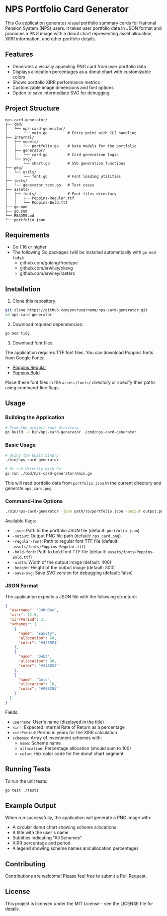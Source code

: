 # NPS Portfolio Card Generator

This Go application generates visual portfolio summary cards for National Pension System (NPS) users. It takes user portfolio data in JSON format and produces a PNG image with a donut chart representing asset allocation, XIRR information, and other portfolio details.

## Features

- Generates a visually appealing PNG card from user portfolio data
- Displays allocation percentages as a donut chart with customizable colors
- Shows portfolio XIRR performance metrics
- Customizable image dimensions and font options
- Option to save intermediate SVG for debugging

## Project Structure

```
nps-card-generator/
├── cmd/
│   └── nps-card-generator/
│       └── main.go         # Entry point with CLI handling
├── internal/
│   ├── models/
│   │   └── portfolio.go    # Data models for the portfolio
│   ├── generator/
│   │   └── card.go         # Card generation logic 
│   └── svg/
│       └── chart.go        # SVG generation functions
├── pkg/
│   └── utils/
│       └── font.go         # Font loading utilities
├── tests/
│   └── generator_test.go   # Test cases
├── assets/
│   ├── fonts/              # Font files directory
│   │   ├── Poppins-Regular.ttf
│   │   └── Poppins-Bold.ttf
├── go.mod
├── go.sum
└── README.md
└── portfolio.json

```

## Requirements

- Go 1.16 or higher
- The following Go packages (will be installed automatically with `go mod tidy`):
  - github.com/golang/freetype
  - github.com/srwiley/oksvg
  - github.com/srwiley/rasterx

## Installation

1. Clone this repository:

```bash
git clone https://github.com/yourusername/nps-card-generator.git
cd nps-card-generator
```

2. Download required dependencies:

```bash
go mod tidy
```

3. Download font files:

The application requires TTF font files. You can download Poppins fonts from Google Fonts:
- [Poppins Regular](https://fonts.google.com/specimen/Poppins)
- [Poppins Bold](https://fonts.google.com/specimen/Poppins)

Place these font files in the `assets/fonts/` directory or specify their paths using command-line flags.

## Usage

### Building the Application

```bash
# From the project root directory
go build -o bin/nps-card-generator ./cmd/nps-card-generator
```

### Basic Usage

```bash
# Using the built binary
./bin/nps-card-generator

# Or run directly with Go
go run ./cmd/nps-card-generator/main.go
```

This will read portfolio data from `portfolio.json` in the current directory and generate `nps_card.png`.

### Command-line Options

```bash
./bin/nps-card-generator -json path/to/portfolio.json -output output.png -regular-font assets/fonts/Poppins-Regular.ttf -bold-font assets/fonts/Poppins-Bold.ttf -width 500 -height 400 -save-svg
```

Available flags:
- `-json`: Path to the portfolio JSON file (default: `portfolio.json`)
- `-output`: Output PNG file path (default: `nps_card.png`)
- `-regular-font`: Path to regular font TTF file (default: `assets/fonts/Poppins-Regular.ttf`)
- `-bold-font`: Path to bold font TTF file (default: `assets/fonts/Poppins-Bold.ttf`)
- `-width`: Width of the output image (default: 400)
- `-height`: Height of the output image (default: 300)
- `-save-svg`: Save SVG version for debugging (default: false)

### JSON Format

The application expects a JSON file with the following structure:

```json
{
  "username": "JohnDoe",
  "xirr": 12.5,
  "xirrPeriod": 3,
  "schemes": [
    {
      "name": "Equity",
      "allocation": 60,
      "color": "#4285F4"
    },
    {
      "name": "Debt",
      "allocation": 30,
      "color": "#34A853"
    },
    {
      "name": "Gold",
      "allocation": 10,
      "color": "#FBBC05"
    }
  ]
}
```

Fields:
- `username`: User's name (displayed in the title)
- `xirr`: Expected Internal Rate of Return as a percentage
- `xirrPeriod`: Period in years for the XIRR calculation
- `schemes`: Array of investment schemes with:
  - `name`: Scheme name
  - `allocation`: Percentage allocation (should sum to 100)
  - `color`: Hex color code for the donut chart segment

## Running Tests

To run the unit tests:

```bash
go test ./tests
```

## Example Output

When run successfully, the application will generate a PNG image with:
- A circular donut chart showing scheme allocations
- A title with the user's name
- Subtitles indicating "All Schemes"
- XIRR percentage and period
- A legend showing scheme names and allocation percentages

## Contributing

Contributions are welcome! Please feel free to submit a Pull Request.

## License

This project is licensed under the MIT License - see the LICENSE file for details.